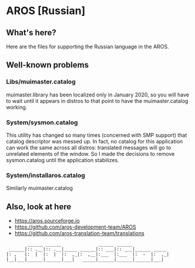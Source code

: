 # AROS [Russian]

## What's here?

Here are the files for supporting the Russian language in the AROS.

## Well-known problems

### Libs/muimaster.catalog

muimaster.library has been localized only in January 2020, so you will have to wait until it appears in distros to that point to have the muimaster.catalog working.

### System/sysmon.catalog

This utility has changed so many times (concerned with SMP support) that catalog descriptor was messed up. In fact, no catalog for this application can work the same across all distros: translated messages will go to unrelated elements of the window. So I made the decisions to remove sysmon.catalog until the application stabilizes.

### System/installaros.catalog

Similarly muimaster.catalog

## Also, look at here

* https://aros.sourceforge.io
* https://github.com/aros-development-team/AROS
* https://github.com/aros-translation-team/translations
<!-- language: lang-none -->
            ______ ______              ______ ______ 
     ______|:: .__|:: .__|_____ ______|:: ___|:: ___|______ _____ 
    |: ,   |:  |  |:  |  |:  ,_|:  ,__|:___  |:___  |:  -  |:  ,_|
    |__|___|______|______|___|   _____|______|______|______|___|
